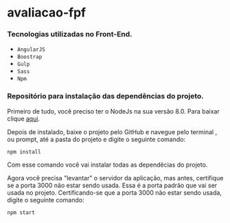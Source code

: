 # avaliacao-fpf

### Tecnologias utilizadas no Front-End.
- `AngularJS`
- `Boostrap`
- `Gulp`
- `Sass`
- `Npm`

### Repositório para instalação das dependências do projeto.

Primeiro de tudo, você preciso ter o NodeJs na sua versão 8.0. Para baixar clique <a href="https://nodejs.org/en/blog/release/v8.0.0/">aqui</a>.

Depois de instalado, baixe o projeto pelo GitHub e navegue pelo terminal , ou prompt, até a pasta do projeto e digite o 
seguinte comando:

~~~
npm install
~~~

Com esse comando você vai instalar todas as dependêcias do projeto. 

Agora você precisa "levantar" o servidor da aplicação, 
mas antes, certifique se a porta 3000 não estar sendo usada. Essa é a porta padrão que vai ser usada no projeto.
Certificando-se que a porta 3000 não estar sendo usada, 
digite o seguinte comando:

~~~
npm start
~~~